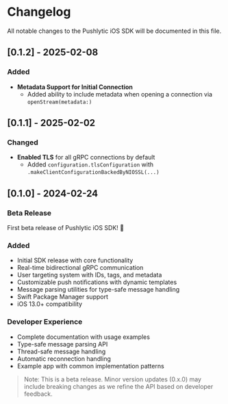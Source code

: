 # Changelog
All notable changes to the Pushlytic iOS SDK will be documented in this file.

## [0.1.2] - 2025-02-08
### Added
- **Metadata Support for Initial Connection**
  - Added ability to include metadata when opening a connection via `openStream(metadata:)`

## [0.1.1] - 2025-02-02
### Changed
- **Enabled TLS** for all gRPC connections by default
    - Added `configuration.tlsConfiguration` with `.makeClientConfigurationBackedByNIOSSL(...)`

## [0.1.0] - 2024-02-24
### Beta Release
First beta release of Pushlytic iOS SDK! 🎉

### Added
- Initial SDK release with core functionality
- Real-time bidirectional gRPC communication
- User targeting system with IDs, tags, and metadata
- Customizable push notifications with dynamic templates
- Message parsing utilities for type-safe message handling
- Swift Package Manager support
- iOS 13.0+ compatibility

### Developer Experience
- Complete documentation with usage examples
- Type-safe message parsing API
- Thread-safe message handling
- Automatic reconnection handling
- Example app with common implementation patterns

> Note: This is a beta release. Minor version updates (0.x.0) may include breaking changes as we refine the API based on developer feedback.
